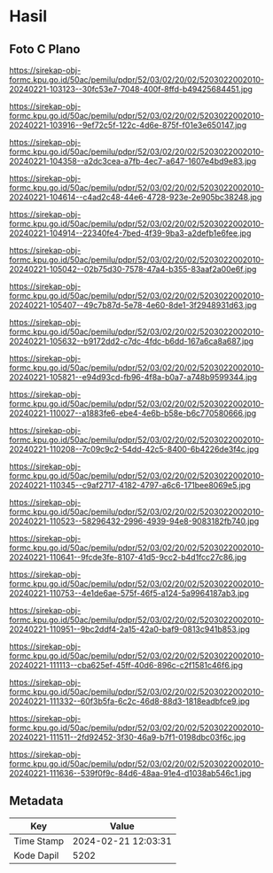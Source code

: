 # Hasil

## Foto C Plano

https://sirekap-obj-formc.kpu.go.id/50ac/pemilu/pdpr/52/03/02/20/02/5203022002010-20240221-103123--30fc53e7-7048-400f-8ffd-b49425684451.jpg

https://sirekap-obj-formc.kpu.go.id/50ac/pemilu/pdpr/52/03/02/20/02/5203022002010-20240221-103916--9ef72c5f-122c-4d6e-875f-f01e3e650147.jpg

https://sirekap-obj-formc.kpu.go.id/50ac/pemilu/pdpr/52/03/02/20/02/5203022002010-20240221-104358--a2dc3cea-a7fb-4ec7-a647-1607e4bd9e83.jpg

https://sirekap-obj-formc.kpu.go.id/50ac/pemilu/pdpr/52/03/02/20/02/5203022002010-20240221-104614--c4ad2c48-44e6-4728-923e-2e905bc38248.jpg

https://sirekap-obj-formc.kpu.go.id/50ac/pemilu/pdpr/52/03/02/20/02/5203022002010-20240221-104914--22340fe4-7bed-4f39-9ba3-a2defb1e6fee.jpg

https://sirekap-obj-formc.kpu.go.id/50ac/pemilu/pdpr/52/03/02/20/02/5203022002010-20240221-105042--02b75d30-7578-47a4-b355-83aaf2a00e6f.jpg

https://sirekap-obj-formc.kpu.go.id/50ac/pemilu/pdpr/52/03/02/20/02/5203022002010-20240221-105407--49c7b87d-5e78-4e60-8de1-3f2948931d63.jpg

https://sirekap-obj-formc.kpu.go.id/50ac/pemilu/pdpr/52/03/02/20/02/5203022002010-20240221-105632--b9172dd2-c7dc-4fdc-b6dd-167a6ca8a687.jpg

https://sirekap-obj-formc.kpu.go.id/50ac/pemilu/pdpr/52/03/02/20/02/5203022002010-20240221-105821--e94d93cd-fb96-4f8a-b0a7-a748b9599344.jpg

https://sirekap-obj-formc.kpu.go.id/50ac/pemilu/pdpr/52/03/02/20/02/5203022002010-20240221-110027--a1883fe6-ebe4-4e6b-b58e-b6c770580666.jpg

https://sirekap-obj-formc.kpu.go.id/50ac/pemilu/pdpr/52/03/02/20/02/5203022002010-20240221-110208--7c09c9c2-54dd-42c5-8400-6b4226de3f4c.jpg

https://sirekap-obj-formc.kpu.go.id/50ac/pemilu/pdpr/52/03/02/20/02/5203022002010-20240221-110345--c9af2717-4182-4797-a6c6-171bee8069e5.jpg

https://sirekap-obj-formc.kpu.go.id/50ac/pemilu/pdpr/52/03/02/20/02/5203022002010-20240221-110523--58296432-2996-4939-94e8-9083182fb740.jpg

https://sirekap-obj-formc.kpu.go.id/50ac/pemilu/pdpr/52/03/02/20/02/5203022002010-20240221-110641--9fcde3fe-8107-41d5-9cc2-b4d1fcc27c86.jpg

https://sirekap-obj-formc.kpu.go.id/50ac/pemilu/pdpr/52/03/02/20/02/5203022002010-20240221-110753--4e1de6ae-575f-46f5-a124-5a9964187ab3.jpg

https://sirekap-obj-formc.kpu.go.id/50ac/pemilu/pdpr/52/03/02/20/02/5203022002010-20240221-110951--9bc2ddf4-2a15-42a0-baf9-0813c941b853.jpg

https://sirekap-obj-formc.kpu.go.id/50ac/pemilu/pdpr/52/03/02/20/02/5203022002010-20240221-111113--cba625ef-45ff-40d6-896c-c2f1581c46f6.jpg

https://sirekap-obj-formc.kpu.go.id/50ac/pemilu/pdpr/52/03/02/20/02/5203022002010-20240221-111332--60f3b5fa-6c2c-46d8-88d3-1818eadbfce9.jpg

https://sirekap-obj-formc.kpu.go.id/50ac/pemilu/pdpr/52/03/02/20/02/5203022002010-20240221-111511--2fd92452-3f30-46a9-b7f1-0198dbc03f6c.jpg

https://sirekap-obj-formc.kpu.go.id/50ac/pemilu/pdpr/52/03/02/20/02/5203022002010-20240221-111636--539f0f9c-84d6-48aa-91e4-d1038ab546c1.jpg


## Metadata

| Key        | Value               |
| ---------- | ------------------- |
| Time Stamp | 2024-02-21 12:03:31 |
| Kode Dapil | 5202                |



